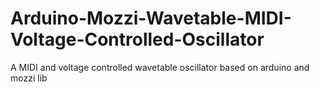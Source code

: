 # Arduino-Mozzi-Wavetable-MIDI-Voltage-Controlled-Oscillator
A MIDI and voltage controlled wavetable oscillator based on arduino and mozzi lib
